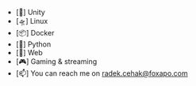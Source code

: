 - [🚀] Unity
- [🛸] Linux
- [📦] Docker
- [🔪] Python
- [📐] Web
- [🎮] Gaming & streaming
- [📫] You can reach me on radek.cehak@foxapo.com
